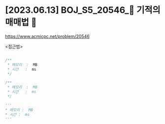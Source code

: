 #   [2023.06.13] BOJ_S5_20546_🐜 기적의 매매법 🐜
https://www.acmicpc.net/problem/20546

<접근법>

```
```




```java
/**
 * 메모리  :  MB
 * 시간   :  ms
 */
```



```js
/**
 * 메모리  :  MB
 * 시간   :  ms
 */
```




```python
'''
* 메모리 :  MB
* 시간 :  ms
'''
```
